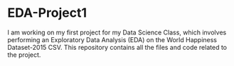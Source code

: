 # EDA-Project1
I am working on my first project for my Data Science Class, which involves performing an Exploratory Data Analysis (EDA) on the World Happiness Dataset-2015 CSV. This repository contains all the files and code related to the project.
